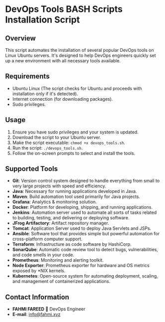 # DevOps Tools BASH Scripts Installation Script

## Overview
This script automates the installation of several popular DevOps tools on Linux Ubuntu servers. It's designed to help DevOps engineers quickly set up a new environment with all necessary tools available.

## Requirements
- Ubuntu Linux (The script checks for Ubuntu and proceeds with installation only if it's detected).
- Internet connection (for downloading packages).
- Sudo privileges.

## Usage
1. Ensure you have sudo privileges and your system is updated.
2. Download the script to your Ubuntu server.
3. Make the script executable: `chmod +x devops_tools.sh`.
4. Run the script: `./devops_tools.sh`.
5. Follow the on-screen prompts to select and install the tools.

## Supported Tools
- **Git**: Version control system designed to handle everything from small to very large projects with speed and efficiency.
- **Java**: Necessary for running applications developed in Java.
- **Maven**: Build automation tool used primarily for Java projects.
- **Grafana**: Analytics & monitoring solution.
- **Docker**: Platform for developing, shipping, and running applications.
- **Jenkins**: Automation server used to automate all sorts of tasks related to building, testing, and delivering or deploying software.
- **JFrog Artifactory**: Artifact repository manager.
- **Tomcat**: Application Server used to deploy Java Servlets and JSPs.
- **Ansible**: Software tool that provides simple but powerful automation for cross-platform computer support.
- **Terraform**: Infrastructure as code software by HashiCorp.
- **SonarQube**: Automatic code review tool to detect bugs, vulnerabilities, and code smells in your code.
- **Prometheus**: Monitoring and alerting toolkit.
- **Node Exporter**: Prometheus exporter for hardware and OS metrics exposed by *NIX kernels.
- **Kubernetes**: Open-source system for automating deployment, scaling, and management of containerized applications.

## Contact Information
- **FAHMI FAREED** 🐳 DevOps Engineer
- **E-mail**: info@fahmi.xyz

